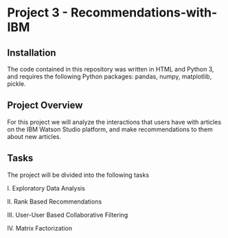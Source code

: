 # Project 3 - Recommendations-with-IBM
## Installation
The code contained in this repository was written in HTML and Python 3, and requires the following Python packages: pandas, numpy, matplotlib, pickle.
## Project Overview
For this project we will analyze the interactions that users have with articles on the IBM Watson Studio platform, and make recommendations to them about new articles.
## Tasks
The project will be divided into the following tasks

I. Exploratory Data Analysis

II. Rank Based Recommendations

III. User-User Based Collaborative Filtering

IV. Matrix Factorization
